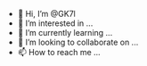 - 👋 Hi, I’m @GK7l
- 👀 I’m interested in ...
- 🌱 I’m currently learning ...
- 💞️ I’m looking to collaborate on ...
- 📫 How to reach me ...

<!---
GK7l/GK7l is a ✨ special ✨ repository because its `README.md` (this file) appears on your GitHub profile.
You can click the Preview link to take a look at your changes.
--->
